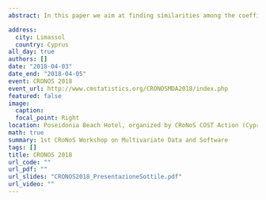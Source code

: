 ```yaml
---
abstract: In this paper we aim at finding similarities among the coefficients from a multivariate regression. Using a quantile regression coefficients modeling, the effect of each covariate, given a response (also multivariate)  is a curve in the multidimensional space of the percentiles. Collecting all the curves, describing the effects of each covariate on each response variable, we could be able to assess if only one or more covariates have same effects on different responses.

address:
  city: Limassol
  country: Cyprus
all_day: true
authors: []
date: "2018-04-03"
date_end: "2018-04-05"
event: CRONOS 2018
event_url: http://www.cmstatistics.org/CRONOSMDA2018/index.php
featured: false
image:
  caption: 
  focal_point: Right
location: Poseidonia Beach Hotel, organized by CRoNoS COST Action (Cyprus University of Technology) and in collaboration with the Frederick University, Cyprus.
math: true
summary: 1st CRoNoS Workshop on Multivariate Data and Software
tags: []
title: CRONOS 2018
url_code: ""
url_pdf: ""
url_slides: "CRONOS2018_PresentazioneSottile.pdf"
url_video: ""
---
```


